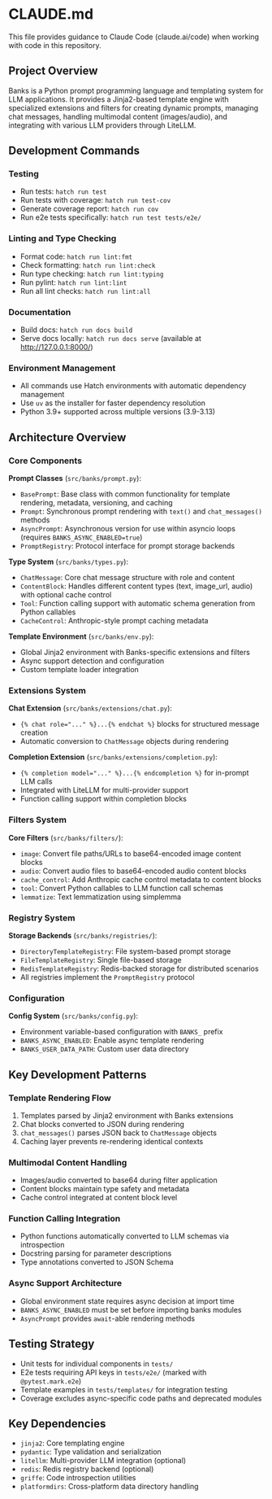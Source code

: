 # CLAUDE.md

This file provides guidance to Claude Code (claude.ai/code) when working with code in this repository.

## Project Overview

Banks is a Python prompt programming language and templating system for LLM applications. It provides a Jinja2-based template engine with specialized extensions and filters for creating dynamic prompts, managing chat messages, handling multimodal content (images/audio), and integrating with various LLM providers through LiteLLM.

## Development Commands

### Testing
- Run tests: `hatch run test`
- Run tests with coverage: `hatch run test-cov` 
- Generate coverage report: `hatch run cov`
- Run e2e tests specifically: `hatch run test tests/e2e/`

### Linting and Type Checking
- Format code: `hatch run lint:fmt`
- Check formatting: `hatch run lint:check`
- Run type checking: `hatch run lint:typing`
- Run pylint: `hatch run lint:lint`
- Run all lint checks: `hatch run lint:all`

### Documentation
- Build docs: `hatch run docs build`
- Serve docs locally: `hatch run docs serve` (available at http://127.0.0.1:8000/)

### Environment Management
- All commands use Hatch environments with automatic dependency management
- Use `uv` as the installer for faster dependency resolution
- Python 3.9+ supported across multiple versions (3.9-3.13)

## Architecture Overview

### Core Components

**Prompt Classes** (`src/banks/prompt.py`):
- `BasePrompt`: Base class with common functionality for template rendering, metadata, versioning, and caching
- `Prompt`: Synchronous prompt rendering with `text()` and `chat_messages()` methods
- `AsyncPrompt`: Asynchronous version for use within asyncio loops (requires `BANKS_ASYNC_ENABLED=true`)
- `PromptRegistry`: Protocol interface for prompt storage backends

**Type System** (`src/banks/types.py`):
- `ChatMessage`: Core chat message structure with role and content
- `ContentBlock`: Handles different content types (text, image_url, audio) with optional cache control
- `Tool`: Function calling support with automatic schema generation from Python callables
- `CacheControl`: Anthropic-style prompt caching metadata

**Template Environment** (`src/banks/env.py`):
- Global Jinja2 environment with Banks-specific extensions and filters
- Async support detection and configuration
- Custom template loader integration

### Extensions System

**Chat Extension** (`src/banks/extensions/chat.py`):
- `{% chat role="..." %}...{% endchat %}` blocks for structured message creation
- Automatic conversion to `ChatMessage` objects during rendering

**Completion Extension** (`src/banks/extensions/completion.py`):  
- `{% completion model="..." %}...{% endcompletion %}` for in-prompt LLM calls
- Integrated with LiteLLM for multi-provider support
- Function calling support within completion blocks

### Filters System

**Core Filters** (`src/banks/filters/`):
- `image`: Convert file paths/URLs to base64-encoded image content blocks
- `audio`: Convert audio files to base64-encoded audio content blocks  
- `cache_control`: Add Anthropic cache control metadata to content blocks
- `tool`: Convert Python callables to LLM function call schemas
- `lemmatize`: Text lemmatization using simplemma

### Registry System

**Storage Backends** (`src/banks/registries/`):
- `DirectoryTemplateRegistry`: File system-based prompt storage
- `FileTemplateRegistry`: Single file-based storage  
- `RedisTemplateRegistry`: Redis-backed storage for distributed scenarios
- All registries implement the `PromptRegistry` protocol

### Configuration

**Config System** (`src/banks/config.py`):
- Environment variable-based configuration with `BANKS_` prefix
- `BANKS_ASYNC_ENABLED`: Enable async template rendering
- `BANKS_USER_DATA_PATH`: Custom user data directory

## Key Development Patterns

### Template Rendering Flow
1. Templates parsed by Jinja2 environment with Banks extensions
2. Chat blocks converted to JSON during rendering  
3. `chat_messages()` parses JSON back to `ChatMessage` objects
4. Caching layer prevents re-rendering identical contexts

### Multimodal Content Handling
- Images/audio converted to base64 during filter application
- Content blocks maintain type safety and metadata
- Cache control integrated at content block level

### Function Calling Integration
- Python functions automatically converted to LLM schemas via introspection
- Docstring parsing for parameter descriptions
- Type annotations converted to JSON Schema

### Async Support Architecture  
- Global environment state requires async decision at import time
- `BANKS_ASYNC_ENABLED` must be set before importing banks modules
- `AsyncPrompt` provides `await`-able rendering methods

## Testing Strategy

- Unit tests for individual components in `tests/`
- E2e tests requiring API keys in `tests/e2e/` (marked with `@pytest.mark.e2e`)
- Template examples in `tests/templates/` for integration testing
- Coverage excludes async-specific code paths and deprecated modules

## Key Dependencies

- `jinja2`: Core templating engine
- `pydantic`: Type validation and serialization
- `litellm`: Multi-provider LLM integration (optional)
- `redis`: Redis registry backend (optional)
- `griffe`: Code introspection utilities
- `platformdirs`: Cross-platform data directory handling